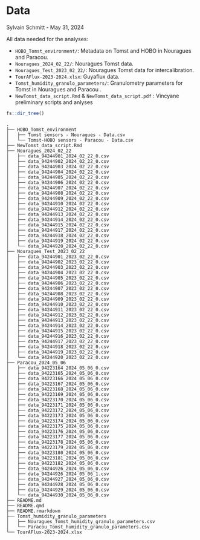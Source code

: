 # Data
Sylvain Schmitt -
May 31, 2024

All data needed for the analyses:

- `HOBO_Tomst_environment/`: Metadata on Tomst and HOBO in Nouragues and
  Paracou.
- `Nouragues_2024_02_22/`: Nouragues Tomst data.
- `Nouragues_Test_2023_02_22/`: Nouragues Tomst data for
  intercalibration.
- `TourAFlux-2023-2024.xlsx`: Guyaflux data.
- `Tomst_humidity_granulo_parameters/`: Granulometry parameters for
  Tomst in Nouragues and Paracou .
- `NewTomst_data_script.Rmd` & `NewTomst_data_script.pdf` : Vincyane
  preliminary scripts and anlyses

``` r
fs::dir_tree()
```

    .
    ├── HOBO_Tomst_environment
    │   ├── Tomst sensors - Nouragues - Data.csv
    │   └── Tomst-HOBO sensors - Paracou - Data.csv
    ├── NewTomst_data_script.Rmd
    ├── Nouragues_2024_02_22
    │   ├── data_94244901_2024_02_22_0.csv
    │   ├── data_94244902_2024_02_22_0.csv
    │   ├── data_94244903_2024_02_22_0.csv
    │   ├── data_94244904_2024_02_22_0.csv
    │   ├── data_94244905_2024_02_22_0.csv
    │   ├── data_94244906_2024_02_22_0.csv
    │   ├── data_94244907_2024_02_22_0.csv
    │   ├── data_94244908_2024_02_22_0.csv
    │   ├── data_94244909_2024_02_22_0.csv
    │   ├── data_94244910_2024_02_22_0.csv
    │   ├── data_94244912_2024_02_22_0.csv
    │   ├── data_94244913_2024_02_22_0.csv
    │   ├── data_94244914_2024_02_22_0.csv
    │   ├── data_94244915_2024_02_22_0.csv
    │   ├── data_94244917_2024_02_22_0.csv
    │   ├── data_94244918_2024_02_22_0.csv
    │   ├── data_94244919_2024_02_22_0.csv
    │   └── data_94244920_2024_02_22_0.csv
    ├── Nouragues_Test_2023_02_22
    │   ├── data_94244901_2023_02_22_0.csv
    │   ├── data_94244902_2023_02_22_0.csv
    │   ├── data_94244903_2023_02_22_0.csv
    │   ├── data_94244904_2023_02_22_0.csv
    │   ├── data_94244905_2023_02_22_0.csv
    │   ├── data_94244906_2023_02_22_0.csv
    │   ├── data_94244907_2023_02_22_0.csv
    │   ├── data_94244908_2023_02_22_0.csv
    │   ├── data_94244909_2023_02_22_0.csv
    │   ├── data_94244910_2023_02_22_0.csv
    │   ├── data_94244911_2023_02_22_0.csv
    │   ├── data_94244912_2023_02_22_0.csv
    │   ├── data_94244913_2023_02_22_0.csv
    │   ├── data_94244914_2023_02_22_0.csv
    │   ├── data_94244915_2023_02_22_0.csv
    │   ├── data_94244916_2023_02_22_0.csv
    │   ├── data_94244917_2023_02_22_0.csv
    │   ├── data_94244918_2023_02_22_0.csv
    │   ├── data_94244919_2023_02_22_0.csv
    │   └── data_94244920_2023_02_22_0.csv
    ├── Paracou_2024_05_06
    │   ├── data_94223164_2024_05_06_0.csv
    │   ├── data_94223165_2024_05_06_0.csv
    │   ├── data_94223166_2024_05_06_0.csv
    │   ├── data_94223167_2024_05_06_0.csv
    │   ├── data_94223168_2024_05_06_0.csv
    │   ├── data_94223169_2024_05_06_0.csv
    │   ├── data_94223170_2024_05_06_0.csv
    │   ├── data_94223171_2024_05_06_0.csv
    │   ├── data_94223172_2024_05_06_0.csv
    │   ├── data_94223173_2024_05_06_0.csv
    │   ├── data_94223174_2024_05_06_0.csv
    │   ├── data_94223175_2024_05_06_0.csv
    │   ├── data_94223176_2024_05_06_0.csv
    │   ├── data_94223177_2024_05_06_0.csv
    │   ├── data_94223178_2024_05_06_0.csv
    │   ├── data_94223179_2024_05_06_0.csv
    │   ├── data_94223180_2024_05_06_0.csv
    │   ├── data_94223181_2024_05_06_0.csv
    │   ├── data_94223182_2024_05_06_0.csv
    │   ├── data_94244926_2024_05_06_0.csv
    │   ├── data_94244926_2024_05_06_1.csv
    │   ├── data_94244927_2024_05_06_0.csv
    │   ├── data_94244928_2024_05_06_0.csv
    │   ├── data_94244929_2024_05_06_0.csv
    │   └── data_94244930_2024_05_06_0.csv
    ├── README.md
    ├── README.qmd
    ├── README.rmarkdown
    ├── Tomst_humidity_granulo_parameters
    │   ├── Nouragues_Tomst_humidity_granulo_parameters.csv
    │   └── Paracou_Tomst_humidity_granulo_parameters.csv
    └── TourAFlux-2023-2024.xlsx
